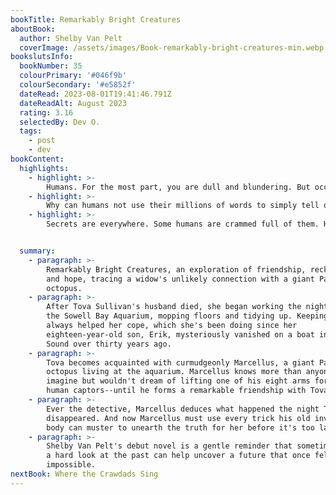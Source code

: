 ```yaml
---
bookTitle: Remarkably Bright Creatures
aboutBook:
  author: Shelby Van Pelt
  coverImage: /assets/images/Book-remarkably-bright-creatures-min.webp
bookslutsInfo:
  bookNumber: 35
  colourPrimary: '#046f9b'
  colourSecondary: '#e5852f'
  dateRead: 2023-08-01T19:41:46.791Z
  dateReadAlt: August 2023
  rating: 3.16
  selectedBy: Dev O.
  tags:
    - post
    - dev
bookContent:
  highlights:
    - highlight: >-
        Humans. For the most part, you are dull and blundering. But occasionally, you can be remarkably bright creatures.
    - highlight: >-
        Why can humans not use their millions of words to simply tell one another what they desire?
    - highlight: >-
        Secrets are everywhere. Some humans are crammed full of them. How do they not explode? It seems to be a hallmark of the human species: abysmal communication skills.


  summary:
    - paragraph: >-
        Remarkably Bright Creatures, an exploration of friendship, reckoning,
        and hope, tracing a widow's unlikely connection with a giant Pacific
        octopus.
    - paragraph: >-
        After Tova Sullivan's husband died, she began working the night shift at
        the Sowell Bay Aquarium, mopping floors and tidying up. Keeping busy has
        always helped her cope, which she's been doing since her
        eighteen-year-old son, Erik, mysteriously vanished on a boat in Puget
        Sound over thirty years ago.
    - paragraph: >-
        Tova becomes acquainted with curmudgeonly Marcellus, a giant Pacific
        octopus living at the aquarium. Marcellus knows more than anyone can
        imagine but wouldn't dream of lifting one of his eight arms for his
        human captors--until he forms a remarkable friendship with Tova.
    - paragraph: >-
        Ever the detective, Marcellus deduces what happened the night Tova's son
        disappeared. And now Marcellus must use every trick his old invertebrate
        body can muster to unearth the truth for her before it's too late.
    - paragraph: >-
        Shelby Van Pelt's debut novel is a gentle reminder that sometimes taking
        a hard look at the past can help uncover a future that once felt
        impossible.
nextBook: Where the Crawdads Sing
---
```


